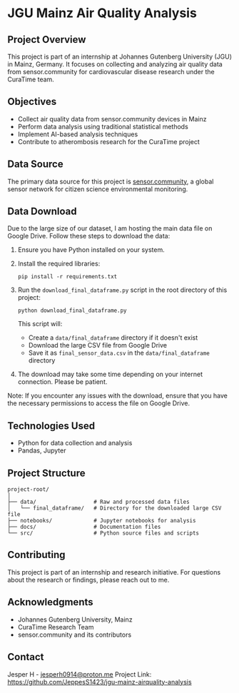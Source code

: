 # JGU Mainz Air Quality Analysis

## Project Overview
This project is part of an internship at Johannes Gutenberg University (JGU) in Mainz, Germany. It focuses on collecting and analyzing air quality data from sensor.community for cardiovascular disease research under the CuraTime team.

## Objectives
- Collect air quality data from sensor.community devices in Mainz
- Perform data analysis using traditional statistical methods
- Implement AI-based analysis techniques
- Contribute to atherombosis research for the CuraTime project

## Data Source
The primary data source for this project is [sensor.community](https://sensor.community/), a global sensor network for citizen science environmental monitoring.

## Data Download
Due to the large size of our dataset, I am hosting the main data file on Google Drive. Follow these steps to download the data:

1. Ensure you have Python installed on your system.

2. Install the required libraries:
   ```
   pip install -r requirements.txt
   ```

3. Run the `download_final_dataframe.py` script in the root directory of this project:
   ```
   python download_final_dataframe.py
   ```

   This script will:
   - Create a `data/final_dataframe` directory if it doesn't exist
   - Download the large CSV file from Google Drive
   - Save it as `final_sensor_data.csv` in the `data/final_dataframe` directory

4. The download may take some time depending on your internet connection. Please be patient.

Note: If you encounter any issues with the download, ensure that you have the necessary permissions to access the file on Google Drive.

## Technologies Used
- Python for data collection and analysis
- Pandas, Jupyter

## Project Structure
```
project-root/
│
├── data/                  # Raw and processed data files
│   └── final_dataframe/   # Directory for the downloaded large CSV file
├── notebooks/             # Jupyter notebooks for analysis
├── docs/                  # Documentation files
└── src/                   # Python source files and scripts
```

## Contributing
This project is part of an internship and research initiative. For questions about the research or findings, please reach out to me.

## Acknowledgments
- Johannes Gutenberg University, Mainz
- CuraTime Research Team
- sensor.community and its contributors

## Contact
Jesper H - jesperh0914@proton.me
Project Link: https://github.com/JeppesS1423/jgu-mainz-airquality-analysis